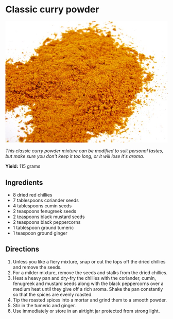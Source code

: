# Classic curry powder

![Curry Powder](resources/curry-powder.jpg)

*This classic curry powder mixture can be modified to suit personal tastes, but make sure you don't keep it too long, or it will lose it's aroma.*

**Yield:** 115 grams
## Ingredients
- 8 dried red chillies
- 7 tablespoons coriander seeds
- 4 tablespoons cumin seeds
- 2 teaspoons fenugreek seeds
- 2 teaspoons black mustard seeds
- 2 teaspoons black peppercorns
- 1 tablespoon ground tumeric
- 1 teaspoon ground ginger

## Directions 
1. Unless you like a fiery mixture, snap or cut the tops off the dried chillies and remove the seeds.
1. For a milder mixture, remove the seeds and stalks from the dried chillies.
1. Heat a heavy pan and dry-fry the chillies with the coriander, cumin, fenugreek and mustard seeds along with the black peppercorns over a medium heat until they give off a rich aroma. Shake the pan constantly so that the spices are evenly roasted.
1. Tip the roasted spices into a mortar and grind them to a smooth powder.
1. Stir in the tumeric and ginger.
1. Use immediately or store in an airtight jar protected from strong light.